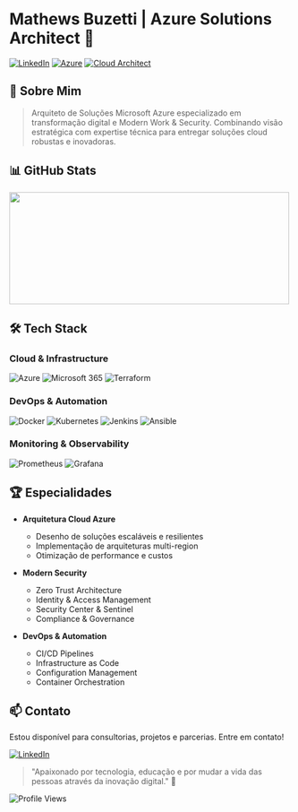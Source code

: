 # Mathews Buzetti | Azure Solutions Architect 🚀

[![LinkedIn](https://img.shields.io/badge/-LinkedIn-%230077B5?style=for-the-badge&logo=linkedin&logoColor=white)](https://www.linkedin.com/in/mathewsbuzetti) 
[![Azure](https://img.shields.io/badge/Azure-Expert-0089D6?style=for-the-badge&logo=microsoft-azure&logoColor=white)](https://www.credly.com/users/mathewsbuzetti)
[![Cloud Architect](https://img.shields.io/badge/Cloud-Architect-FF4500?style=for-the-badge&logo=cloud&logoColor=white)](#) 

## 💫 Sobre Mim

> Arquiteto de Soluções Microsoft Azure especializado em transformação digital e Modern Work & Security. Combinando visão estratégica com expertise técnica para entregar soluções cloud robustas e inovadoras.

## 📊 GitHub Stats

<img height="200em" width="500em" src="https://github-readme-stats.vercel.app/api?username=mathewsbuzetti&show_icons=true&theme=tokyonight&include_all_commits=true&count_private=true&hide_border=true&title_color=00BFFF&text_color=4F94FF&icon_color=0080FF"/>

## 🛠️ Tech Stack

### Cloud & Infrastructure
![Azure](https://img.shields.io/badge/Azure-0089D6?style=flat-square&logo=microsoft-azure&logoColor=white)
![Microsoft 365](https://img.shields.io/badge/Microsoft_365-DD4B39?style=flat-square&logo=microsoft-office&logoColor=white)
![Terraform](https://img.shields.io/badge/Terraform-7B42BC?style=flat-square&logo=terraform&logoColor=white)

### DevOps & Automation
![Docker](https://img.shields.io/badge/Docker-2496ED?style=flat-square&logo=docker&logoColor=white)
![Kubernetes](https://img.shields.io/badge/Kubernetes-326CE5?style=flat-square&logo=kubernetes&logoColor=white)
![Jenkins](https://img.shields.io/badge/Jenkins-D24939?style=flat-square&logo=jenkins&logoColor=white)
![Ansible](https://img.shields.io/badge/Ansible-EE0000?style=flat-square&logo=ansible&logoColor=white)

### Monitoring & Observability
![Prometheus](https://img.shields.io/badge/Prometheus-E6522C?style=flat-square&logo=prometheus&logoColor=white)
![Grafana](https://img.shields.io/badge/Grafana-F46800?style=flat-square&logo=grafana&logoColor=white)

## 🏆 Especialidades

- **Arquitetura Cloud Azure**
  - Desenho de soluções escaláveis e resilientes
  - Implementação de arquiteturas multi-region
  - Otimização de performance e custos

- **Modern Security**
  - Zero Trust Architecture
  - Identity & Access Management
  - Security Center & Sentinel
  - Compliance & Governance

- **DevOps & Automation**
  - CI/CD Pipelines
  - Infrastructure as Code
  - Configuration Management
  - Container Orchestration

## 📫 Contato

Estou disponível para consultorias, projetos e parcerias. Entre em contato!

[![LinkedIn](https://img.shields.io/badge/-LinkedIn-%230077B5?style=for-the-badge&logo=linkedin&logoColor=white)](https://www.linkedin.com/in/mathewsbuzetti)

> "Apaixonado por tecnologia, educação e por mudar a vida das pessoas através da inovação digital." 🚀

![Profile Views](https://komarev.com/ghpvc/?username=mathewsbuzetti&color=brightgreen)
